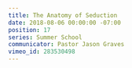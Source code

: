 ```yaml
---
title: The Anatomy of Seduction
date: 2018-08-06 00:00:00 -07:00
position: 17
series: Summer School
communicator: Pastor Jason Graves
vimeo_id: 283530498
---
```


